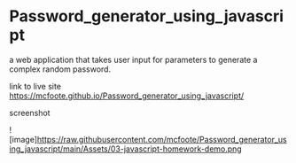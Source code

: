 # Password_generator_using_javascript

a web application that takes user input for parameters to generate a complex random password.

link to live site
https://mcfoote.github.io/Password_generator_using_javascript/

screenshot

![image]https://raw.githubusercontent.com/mcfoote/Password_generator_using_javascript/main/Assets/03-javascript-homework-demo.png

